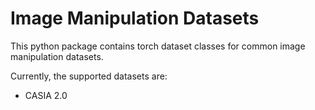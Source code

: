 # Image Manipulation Datasets

This python package contains torch dataset classes for common image manipulation datasets.

Currently, the supported datasets are:
- CASIA 2.0
